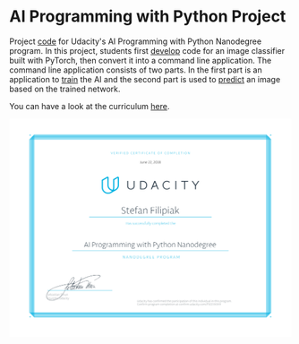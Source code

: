 # AI Programming with Python Project

Project [code](https://github.com/udacity/aipnd-project) for Udacity's AI Programming with Python Nanodegree program. In this project, students first [develop](Image%20Classifier%20Project.ipynb) code for an image classifier built with PyTorch, then convert it into a command line application. The command line application consists of two parts. In the first part is an application to [train](train.py) the AI and the second part is used to [predict](predict.py) an image based on the trained network. 

You can have a look at the curriculum [here](https://udacity.com/course/ai-programming-python-nanodegree--nd089).

[![Certificate](./assets/certificate.svg)](https://confirm.udacity.com/FSCEWJXH)